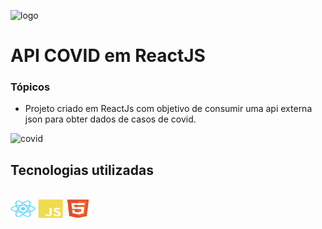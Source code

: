 ![logo](https://user-images.githubusercontent.com/92655806/164606371-eb17a3c2-3a89-44a6-a88a-fd182a8365c2.svg)



# API COVID em ReactJS

### Tópicos 

- Projeto criado em ReactJs com objetivo de consumir uma api externa json para obter dados de casos de covid.

<img width="835" alt="covid" src="https://user-images.githubusercontent.com/92655806/164838028-2c00f767-0a4b-4d28-a2dd-ce9ad7b30aa2.png">


## Tecnologias utilizadas

<div style="display: inline_block"><br>
   <img align="center" alt="Greg-React" height="30" width="40" src="https://raw.githubusercontent.com/devicons/devicon/master/icons/react/react-original.svg">
  <img align="center" alt="Greg-Js" height="30" width="40" src="https://raw.githubusercontent.com/devicons/devicon/master/icons/javascript/javascript-plain.svg">
  <img align="center" alt="Greg-HTML" height="30" width="40" src="https://raw.githubusercontent.com/devicons/devicon/master/icons/html5/html5-original.svg">

</div>
